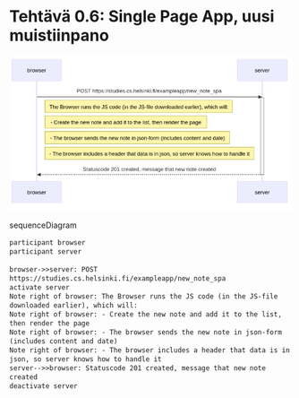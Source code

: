 # Tehtävä 0.6: Single Page App, uusi muistiinpano
![Tehtävä 0.6](tehtava0.6.png "Singel Page App - uusi muistiinpano")

sequenceDiagram

    participant browser
    participant server
    
    browser->>server: POST https://studies.cs.helsinki.fi/exampleapp/new_note_spa
    activate server
    Note right of browser: The Browser runs the JS code (in the JS-file downloaded earlier), which will:
    Note right of browser: - Create the new note and add it to the list, then render the page 
    Note right of browser: - The browser sends the new note in json-form (includes content and date)
    Note right of browser: - The browser includes a header that data is in json, so server knows how to handle it 
    server-->>browser: Statuscode 201 created, message that new note created
    deactivate server
    